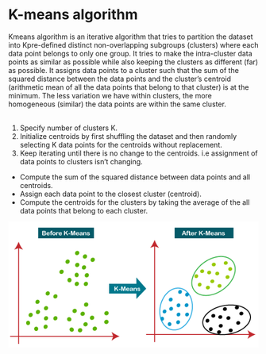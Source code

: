 <h1>K-means algorithm</h1>

<div>
Kmeans algorithm is an iterative algorithm that tries to partition 
the dataset into Kpre-defined distinct non-overlapping subgroups 
(clusters) where each data point belongs to only one group. 
It tries to make the intra-cluster data points as similar as 
possible while also keeping the clusters as different (far) as possible.
It assigns data points to a cluster such that the sum of the squared
distance between the data points and the cluster’s centroid 
(arithmetic mean of all the data points that belong to that cluster)
is at the minimum. The less variation we have within clusters,
the more homogeneous (similar) the data points are within the 
same cluster.
</div><br>

<ol>
<li>Specify number of clusters K.</li>

<li>
Initialize centroids by first shuffling the dataset and then randomly selecting K 
data points for the centroids without replacement.
</li>

<li>
Keep iterating until there is no change to the centroids. i.e 
assignment of data points to clusters isn’t changing.
</li>
</ol>

<ul>
<li>
Compute the sum of the squared distance between data points 
and all centroids.
</li>

<li>Assign each data point to the closest cluster (centroid).</li>

<li>
Compute the centroids for the clusters by taking the average of the all data 
points that belong to each cluster.
</li>
</ul>

<img alt="pht1" src="./images/pht1.png">